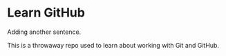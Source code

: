 # Learn GitHub
Adding another sentence.

This is a throwaway repo used to learn about working with Git and GitHub.
